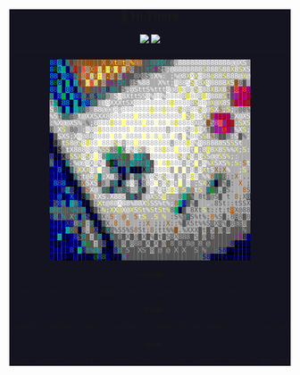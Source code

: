 <div align="center" style="background-color: #141320;">

## 👋 Hi There

<img align="center" width="49%" src="https://github-readme-streak-stats.herokuapp.com/?user=whydesign&theme=radical&hide_border=true&locale=de" />
<img align="center" width="49%" src="https://github-readme-stats.vercel.app/api/top-langs/?username=whydesign&theme=radical&show_icons=true&hide_border=true&layout=compact&hide_title=true&locale=de" />

---

![Alt text](./avatar.svg)

**--code**
```txt
.html / .css / .js / .php / .sql / .python / .lua / .bash / .ino ...
```

**--tools**
```txt
laravel, symfony, contao, wordpress, pagekit, vitepress, jira, youtrack, figma, sketch, postman, docker, cli, git, composer, phpstorm, pocketbase ...
```

**--libs**
```txt
vueJS, nodeJS, uikit3, bootstrap, foundation, picoCSS, scrapy, niceGUI, tabler, yt-dlp ...
```

</div>